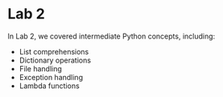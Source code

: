 # Lab 2

In Lab 2, we covered intermediate Python concepts, including:

- List comprehensions
- Dictionary operations
- File handling
- Exception handling
- Lambda functions